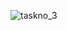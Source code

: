 ![taskno_3](https://github.com/AleezaAhmed/codsoft_Taskno3/assets/85339535/23bb890a-f3e5-4ced-907d-c5e93fa9fc98)

